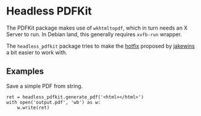 Headless PDFKit
===============

The PDFKit package makes use of `wkhtmltopdf`, which in turn needs an X Server
to run. In Debian land, this generally requires `xvfb-run` wrapper.

The `headless_pdfkit` package tries to make the [hotfix](https://github.com/JazzCore/python-pdfkit/issues/56#issuecomment-305593936)
proposed by [jakewins](https://github.com/jakewins) a bit easier to work with.

Examples
--------

Save a simple PDF from string.

    ret = headless_pdfkit.generate_pdf('<html></html>')
    with open('output.pdf', 'wb') as w:
        w.write(ret)


